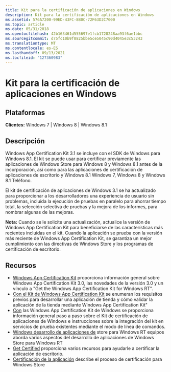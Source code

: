 ```yaml
---
title: Kit para la certificación de aplicaciones en Windows
description: Kit para la certificación de aplicaciones en Windows
ms.assetid: 576A7200-99ED-43FC-8B0C-72F63D2C7000
ms.topic: article
ms.date: 05/31/2018
ms.openlocfilehash: 42b163461d555697e1fcb1728248aa93f6ae1bbc
ms.sourcegitcommit: d75fc10b9f0825bbe5ce5045c90d4045e3c53243
ms.translationtype: MT
ms.contentlocale: es-ES
ms.lasthandoff: 09/13/2021
ms.locfileid: "127360983"
---
```

# <a name="windows-app-certification-kit"></a>Kit para la certificación de aplicaciones en Windows

## <a name="platforms"></a>Plataformas

**Clientes:** Windows 7 \| Windows 8 \| Windows 8.1  


## <a name="description"></a>Descripción

Windows App Certification Kit 3.1 se incluye con el SDK de Windows para Windows 8.1. El kit se puede usar para certificar previamente las aplicaciones de Windows Store para Windows 8 y Windows 8.1 antes de la incorporación, así como para las aplicaciones de certificación de aplicaciones de escritorio y Windows 8.1 Windows 7, Windows 8 y Windows 8.1 Teléfono.

El kit de certificación de aplicaciones de Windows 3.1 se ha actualizado para proporcionar a los desarrolladores una experiencia de usuario sin problemas, incluida la ejecución de pruebas en paralelo para ahorrar tiempo total, la selección selectiva de pruebas y la mejora de los informes, para nombrar algunas de las mejoras.

**Nota:** Cuando se le solicite una actualización, actualice la versión de Windows App Certification Kit para beneficiarse de las características más recientes incluidas en el kit. Cuando la aplicación se prueba con la versión más reciente de Windows App Certification Kit, se garantiza un mejor cumplimiento con las directivas de Windows Store y los programas de certificación de escritorio.

## <a name="resources"></a>Recursos

-   [Windows App Certification Kit](https://msdn.microsoft.com/windows/apps/jj572486.aspx) proporciona información general sobre Windows App Certification Kit 3.0, las novedades de la versión 3.0 y un vínculo a "Get the Windows App Certification Kit for Windows RT".
-   [Con el Kit de Windows App Certification Kit](/previous-versions/windows/apps/hh694081(v=win.10)) se enumeran los requisitos previos para desarrollar una aplicación de tienda y cómo validar la aplicación de la tienda mediante Windows App Certification Kit"
-   [Con](https://www.microsoft.com/download/details.aspx?id=27414) las Windows App Certification Kit de Windows se proporciona información general paso a paso sobre el Kit de certificación de aplicaciones de Windows e instrucciones sobre la integración del kit en servicios de prueba existentes mediante el modo de línea de comandos.
-   [Windows desarrollo de aplicaciones de](https://www.microsoft.com/download/details.aspx?id=30703) store para Windows RT equipos aborda varios aspectos del desarrollo de aplicaciones de Windows Store para Windows RT
-   [Get Certified](../win_cert/windows-certification-portal.md) proporciona varios recursos para ayudarle a certificar la aplicación de escritorio.
-   [Certificación de la aplicación](https://msdn.microsoft.com/library/windows/apps/hh694079.aspx) describe el proceso de certificación para Windows Store

 

 